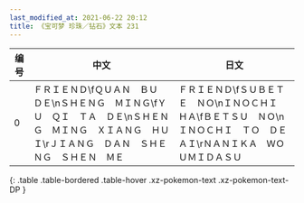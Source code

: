 ```yaml
---
last_modified_at: 2021-06-22 20:12
title: 《宝可梦 珍珠／钻石》文本 231
---
```

| 编号 | 中文 | 日文 |
| ---- | ---- | ---- |
| 0 | ＦＲＩＥＮＤ\fＱＵＡＮ　ＢＵ　ＤＥ\nＳＨＥＮＧ　ＭＩＮＧ\fＹＵ　ＱＩ　ＴＡ　ＤＥ\nＳＨＥＮＧ　ＭＩＮＧ　ＸＩＡＮＧ　ＨＵＩ\rＪＩＡＮＧ　ＤＡＮ　ＳＨＥＮＧ　ＳＨＥＮ　ＭＥ | ＦＲＩＥＮＤ\fＳＵＢＥＴＥ　ＮＯ\nＩＮＯＣＨＩ　ＨＡ\fＢＥＴＳＵ　ＮＯ\nＩＮＯＣＨＩ　ＴＯ　ＤＥＡＩ\rＮＡＮＩＫＡ　ＷＯ　ＵＭＩＤＡＳＵ |
{: .table .table-bordered .table-hover .xz-pokemon-text .xz-pokemon-text-DP }